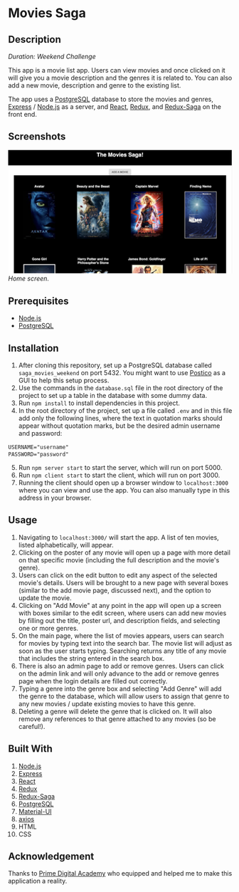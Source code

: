 # Movies Saga

## Description

_Duration: Weekend Challenge_

This app is a movie list app. Users can view movies and once clicked on it will give you a movie description and the genres it is related to. You can also add a new movie, description and genre to the existing list.

The app uses a [PostgreSQL](https://www.postgresql.org/) database to store the movies and genres, [Express](https://expressjs.com/) / [Node.js](https://nodejs.org/en/) as a server, and [React](https://reactjs.org/), [Redux](https://redux.js.org/), and [Redux-Saga](https://redux-saga.js.org/) on the front end. 

## Screenshots

![pics/home.png](pics/home.png)
_Home screen._

<!-- ![pics/details.png](pics/details.png)
_Selected movie details screen._

![pics/edit.png](pics/edit.png)
_Edit movie screen._ -->

## Prerequisites

- [Node.js](https://nodejs.org/en/)
- [PostgreSQL](https://www.postgresql.org/)

## Installation

1. After cloning this repository, set up a PostgreSQL database called `saga_movies_weekend` on port 5432. You might want to use [Postico](https://eggerapps.at/postico/) as a GUI to help this setup process.
2. Use the commands in the `database.sql` file in the root directory of the project to set up a table in the database with some dummy data.
3. Run `npm install` to install dependencies in this project.
4. In the root directory of the project, set up a file called `.env` and in this file add only the following lines, where the text in quotation marks should appear without quotation marks, but be the desired admin username and password:

```
USERNAME="username"
PASSWORD="password"
```

5. Run `npm server start` to start the server, which will run on port 5000.
6. Run `npm client start` to start the client, which will run on port 3000.
7. Running the client should open up a browser window to `localhost:3000` where you can view and use the app. You can also manually type in this address in your browser.

## Usage

1. Navigating to `localhost:3000/` will start the app. A list of ten movies, listed alphabetically, will appear.
2. Clicking on the poster of any movie will open up a page with more detail on that specific movie (including the full description and the movie's genre).
3. Users can click on the edit button to edit any aspect of the selected movie's details. Users will be brought to a new page with several boxes (similar to the add movie page, discussed next), and the option to update the movie.
4. Clicking on "Add Movie" at any point in the app will open up a screen with boxes similar to the edit screen, where users can add new movies by filling out the title, poster url, and description fields, and selecting one or more genres.
5. On the main page, where the list of movies appears, users can search for movies by typing text into the search bar. The movie list will adjust as soon as the user starts typing. Searching returns any title of any movie that includes the string entered in the search box.
6. There is also an admin page to add or remove genres. Users can click on the admin link and will only advance to the add or remove genres page when the login details are filled out correctly.
7. Typing a genre into the genre box and selecting "Add Genre" will add the genre to the database, which will allow users to assign that genre to any new movies / update existing movies to have this genre.
8. Deleting a genre will delete the genre that is clicked on. It will also remove any references to that genre attached to any movies (so be careful!).

## Built With

1. [Node.js](https://nodejs.org/en/)
2. [Express](https://expressjs.com/)
3. [React](https://reactjs.org/)
4. [Redux](https://redux.js.org/)
5. [Redux-Saga](https://redux-saga.js.org/)
6. [PostgreSQL](https://www.postgresql.org/)
7. [Material-UI](https://mui.com/)
8. [axios](https://www.npmjs.com/package/axios)
9. HTML
10. CSS

## Acknowledgement

Thanks to [Prime Digital Academy](www.primeacademy.io) who equipped and helped me to make this application a reality.